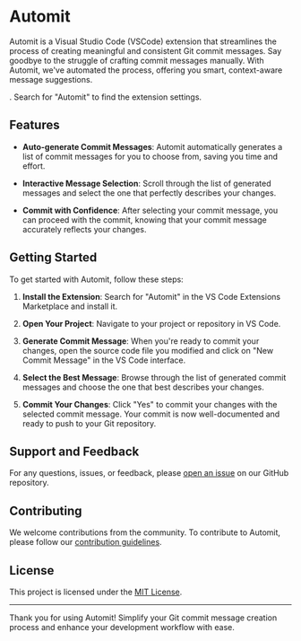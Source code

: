 # Automit

Automit is a Visual Studio Code (VSCode) extension that streamlines the process of creating meaningful and consistent Git commit messages. Say goodbye to the struggle of crafting commit messages manually. With Automit, we've automated the process, offering you smart, context-aware message suggestions.

. Search for "Automit" to find the extension settings.

## Features

- **Auto-generate Commit Messages**: Automit automatically generates a list of commit messages for you to choose from, saving you time and effort.

- **Interactive Message Selection**: Scroll through the list of generated messages and select the one that perfectly describes your changes.

- **Commit with Confidence**: After selecting your commit message, you can proceed with the commit, knowing that your commit message accurately reflects your changes.

## Getting Started

To get started with Automit, follow these steps:

1. **Install the Extension**: Search for "Automit" in the VS Code Extensions Marketplace and install it.

2. **Open Your Project**: Navigate to your project or repository in VS Code.

3. **Generate Commit Message**: When you're ready to commit your changes, open the source code file you modified and click on "New Commit Message" in the VS Code interface.

4. **Select the Best Message**: Browse through the list of generated commit messages and choose the one that best describes your changes.

5. **Commit Your Changes**: Click "Yes" to commit your changes with the selected commit message. Your commit is now well-documented and ready to push to your Git repository.


## Support and Feedback

For any questions, issues, or feedback, please [open an issue](https://github.com/AlexJH221/automit/issues) on our GitHub repository.

## Contributing

We welcome contributions from the community. To contribute to Automit, please follow our [contribution guidelines](CONTRIBUTING.md).

## License

This project is licensed under the [MIT License](LICENSE).

---

Thank you for using Automit! Simplify your Git commit message creation process and enhance your development workflow with ease.
